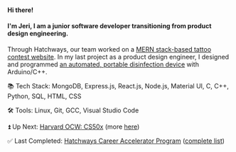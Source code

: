 #### Hi there! 

#### I'm Jeri, I am a junior software developer transitioning from product design engineering.

Through Hatchways, our team worked on a [MERN stack-based tattoo contest website](https://github.com/hatchways/team-old-fashioned/tree/dev-jeri). In my last project as a product design engineer, I designed and programmed [an automated, portable disinfection device](https://www.pchrd.dost.gov.ph/news/6615-dost-pchrd-wraps-up-activities-for-first-virtual-nstw) with Arduino/C++. 

:books: Tech Stack: MongoDB, Express.js, React.js, Node.js, Material UI, C, C++, Python, SQL, HTML, CSS

:hammer_and_wrench: Tools: Linux, Git, GCC, Visual Studio Code

:arrow_double_up: Up Next: [Harvard OCW: CS50x](https://cs50.harvard.edu/x/2021/) (more [here](https://gist.github.com/jerixmx/d58313ad54c2ab995e86c0304c116ab3))

:white_check_mark: Last Completed: [Hatchways Career Accelerator Program](https://github.com/hatchways/team-old-fashioned/tree/dev-jeri) ([complete list](https://gist.github.com/jerixmx/3ca5873c4abcb26f8ae50b96b46bf9c2))

